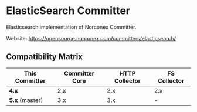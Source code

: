 # ElasticSearch Committer

Elasticsearch implementation of Norconex Committer.

Website: https://opensource.norconex.com/committers/elasticsearch/

## Compatibility Matrix

| This Committer   | Committer Core | HTTP Collector | FS Collector |
| ---------------- | -------------- | -------------- | ------------ |
| **4.x**          | 2.x            | 2.x            | 2.x          |
| **5.x** (master) | 3.x            | 3.x            | -            |
